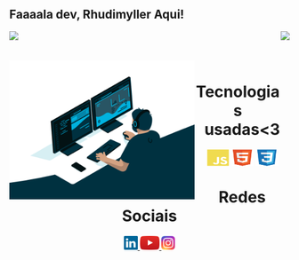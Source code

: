 ## Faaaala dev, Rhudimyller Aqui!

<div>
 
  <img  height="180em" src="https://github-readme-stats.vercel.app/api?username=rhudimyller&show_icons=true&theme=great-gatsby&include_all_commits=true&count_private=true"/>
  <img align="right" height="150em" src="https://github-readme-stats.vercel.app/api/top-langs/?username=rhudimyller&layout=compact&langs_count=16&theme=great-gatsby"/>
</div>
<br>

<div  align="center">
  <div style="display: inline_block"><br>
	<img align="left" height="250" alt="coding-time" src="code.gif">
	<h1 align="center">Tecnologias usadas<3</h1>
	<img align="center" height="30" width="40" alt="js-icon"  src="https://raw.githubusercontent.com/devicons/devicon/master/icons/javascript/javascript-plain.svg">
	<img align="center" height="30" width="40" alt="html-icon" src="https://raw.githubusercontent.com/devicons/devicon/master/icons/html5/html5-original.svg">
	<img align="center" height="30" width="40" alt="css-icon" src="https://raw.githubusercontent.com/devicons/devicon/master/icons/css3/css3-original.svg">
	    
 
  <h1 align="center">Redes Sociais</h1>
	</a>
	<a href = "https://www.linkedin.com/in/rhudimyller-belo-8aa9992a3/">
  	<img width="25" src="linkedin.svg">
	</a>
	<a href = "https://www.youtube.com/@CodigoRudi">
  	<img width="35" src="youtube.svg">
	</a>
	<a href = "https://www.instagram.com/codigo_rudi">
  	<img width="25" src="instagram.png">
	</a>
</div>
